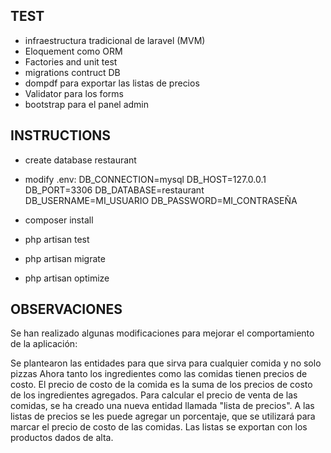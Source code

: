 
## TEST
- infraestructura tradicional de laravel (MVM)
- Eloquement como ORM
- Factories and unit test
- migrations contruct DB 
- dompdf para exportar las listas de precios
- Validator para los forms
- bootstrap para el panel admin

## INSTRUCTIONS
- create database restaurant
- modify .env:
DB_CONNECTION=mysql
DB_HOST=127.0.0.1
DB_PORT=3306
DB_DATABASE=restaurant
DB_USERNAME=MI_USUARIO
DB_PASSWORD=MI_CONTRASEÑA

- composer install
- php artisan test
- php artisan migrate
- php artisan optimize


## OBSERVACIONES
Se han realizado algunas modificaciones para mejorar el comportamiento de la aplicación:

Se plantearon las entidades para que sirva para cualquier comida y no solo pizzas
Ahora tanto los ingredientes como las comidas tienen precios de costo.
El precio de costo de la comida es la suma de los precios de costo de los ingredientes agregados.
Para calcular el precio de venta de las comidas, se ha creado una nueva entidad llamada "lista de precios".
A las listas de precios se les puede agregar un porcentaje, que se utilizará para marcar el precio de costo de las comidas.
Las listas se exportan con los productos dados de alta.